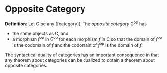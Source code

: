 # Opposite Category
**Definition**: Let $\mathsf{C}$ be any [[category]]. The *opposite category* $\mathsf{C}^{\text{op}}$ has
- the same objects as $\mathsf{C}$, and
- a morphism $f^{\text{op}}$ in $\mathsf{C}^{\text{op}}$ for each morphism $f$ in $\mathsf{C}$ so that the domain of $f^{\text{op}}$ is the codomain of $f$ and the codomain of $f^{\text{op}}$ is the domain of $f$.

The syntactical duality of categories has an important consequence in that any theorem about categories can be dualized to obtain a theorem about opposite categories.